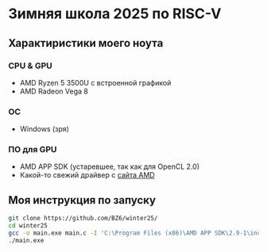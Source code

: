 # Зимняя школа 2025 по RISC-V

## Характиристики моего ноута

### CPU & GPU

 - AMD Ryzen 5 3500U с встроенной графикой
 - AMD Radeon Vega 8

### ОС

 - Windows (зря)

### ПО для GPU

 - AMD APP SDK (устаревшее, так как для OpenCL 2.0)
 - Какой-то свежий драйвер с [сайта AMD](https://www.amd.com/en/support/download/drivers.html)

## Моя инструкция по запуску

```bash
git clone https://github.com/BZ6/winter25/
cd winter25
gcc -o main.exe main.c -I 'C:\Program Files (x86)\AMD APP SDK\2.9-1\include' -L 'C:\Program Files (x86)\AMD APP SDK\2.9-1\lib\x86_64' -l OpenCL
./main.exe
```
